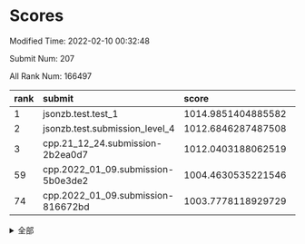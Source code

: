 # Scores

Modified Time: 2022-02-10 00:32:48

Submit Num: 207

All Rank Num: 166497

| rank |               submit               |       score        |       sigma        | pk_num |
| :--- | :--------------------------------- | :----------------- | :----------------- | :----- |
| 1    | jsonzb.test.test_1                 | 1014.9851404885582 | 0.8500524279155783 | 3221   |
| 2    | jsonzb.test.submission_level_4     | 1012.6846287487508 | 0.7896653325812073 | 3216   |
| 3    | cpp.21_12_24.submission-2b2ea0d7   | 1012.0403188062519 | 0.7862288351029442 | 3217   |
| 59   | cpp.2022_01_09.submission-5b0e3de2 | 1004.4630535221546 | 0.7152511921039326 | 3213   |
| 74   | cpp.2022_01_09.submission-816672bd | 1003.7778118929729 | 0.7176967923837914 | 3218   |


<details>
<summary>全部</summary>

| rank |                 submit                 |       score        |       sigma        | pk_num |
| :--- | :------------------------------------- | :----------------- | :----------------- | :----- |
| 1    | jsonzb.test.test_1                     | 1014.9851404885582 | 0.8500524279155783 | 3221   |
| 2    | jsonzb.test.submission_level_4         | 1012.6846287487508 | 0.7896653325812073 | 3216   |
| 3    | cpp.21_12_24.submission-2b2ea0d7       | 1012.0403188062519 | 0.7862288351029442 | 3217   |
| 4    | gobigger.level_3.submission_level_3_36 | 1011.6667827816948 | 0.7743890536668753 | 3216   |
| 5    | gobigger.level_3.submission_level_3_46 | 1011.3423224302637 | 0.7731095269179253 | 3218   |
| 6    | gobigger.level_3.submission_level_3_0  | 1011.1982202825238 | 0.7750158557112585 | 3215   |
| 7    | gobigger.level_3.submission_level_3_19 | 1011.149613970891  | 0.8159121308963583 | 3220   |
| 8    | gobigger.level_3.submission_level_3_7  | 1011.0202307332186 | 0.7932120684005844 | 3219   |
| 9    | gobigger.level_3.submission_level_3_26 | 1010.8936910535798 | 0.7682903341954592 | 3222   |
| 10   | gobigger.level_3.submission_level_3_41 | 1010.8542610084929 | 0.7546619847235783 | 3216   |
| 11   | gobigger.level_3.submission_level_3_31 | 1010.7903326982506 | 0.774589099292441  | 3217   |
| 12   | gobigger.level_3.submission_level_3_24 | 1010.6743262059869 | 0.7617153345733849 | 3217   |
| 13   | gobigger.level_3.submission_level_3_32 | 1010.6678445809441 | 0.7766928822663667 | 3220   |
| 14   | gobigger.level_3.submission_level_3_12 | 1010.5359058687939 | 0.7593341971725682 | 3218   |
| 15   | gobigger.level_3.submission_level_3_42 | 1010.5190465975916 | 0.7770807477217534 | 3216   |
| 16   | gobigger.level_3.submission_level_3_28 | 1010.4664558950293 | 0.7683534020419734 | 3218   |
| 17   | gobigger.level_3.submission_level_3_8  | 1010.4204200425553 | 0.7496899782609922 | 3215   |
| 18   | gobigger.level_3.submission_level_3_39 | 1010.3607279949906 | 0.7745442522736434 | 3220   |
| 19   | gobigger.level_3.submission_level_3_30 | 1010.3481167265116 | 0.7603350539061603 | 3220   |
| 20   | gobigger.level_3.submission_level_3_43 | 1010.3064250111413 | 0.7639529603880385 | 3226   |
| 21   | gobigger.level_3.submission_level_3_2  | 1010.3056898023397 | 0.7508291612609832 | 3213   |
| 22   | gobigger.level_3.submission_level_3_37 | 1010.263720553428  | 0.7620129980262285 | 3218   |
| 23   | gobigger.level_3.submission_level_3_22 | 1010.2433835299823 | 0.76758402988287   | 3219   |
| 24   | gobigger.level_3.submission_level_3_45 | 1010.1633246866169 | 0.7131089819773421 | 3218   |
| 25   | gobigger.level_3.submission_level_3_10 | 1010.1610330672462 | 0.7730052169611045 | 3221   |
| 26   | gobigger.level_3.submission_level_3_1  | 1010.1555490190441 | 0.7553247464170937 | 3223   |
| 27   | gobigger.level_3.submission_level_3_40 | 1010.1149106295411 | 0.7559889164997188 | 3217   |
| 28   | gobigger.level_3.submission_level_3_48 | 1010.0283266110526 | 0.7588367377316517 | 3217   |
| 29   | gobigger.level_3.submission_level_3_15 | 1009.9979620064242 | 0.7638804105188283 | 3215   |
| 30   | gobigger.level_3.submission_level_3_20 | 1009.9793389206568 | 0.7775228956346271 | 3217   |
| 31   | gobigger.level_3.submission_level_3_35 | 1009.9562957020902 | 0.7451611001288179 | 3217   |
| 32   | gobigger.level_3.submission_level_3_29 | 1009.9128760166817 | 0.7664468931015364 | 3220   |
| 33   | gobigger.level_3.submission_level_3_5  | 1009.9115545418748 | 0.7603370730697073 | 3217   |
| 34   | gobigger.level_3.submission_level_3_34 | 1009.885922288028  | 0.755433880963441  | 3219   |
| 35   | gobigger.level_3.submission_level_3_16 | 1009.823790682716  | 0.7846004617330059 | 3213   |
| 36   | gobigger.level_3.submission_level_3_17 | 1009.7194242632752 | 0.7627620791364629 | 3215   |
| 37   | gobigger.level_3.submission_level_3_23 | 1009.6919849200565 | 0.7516162466819554 | 3218   |
| 38   | gobigger.level_3.submission_level_3_25 | 1009.6460987984614 | 0.7603564735067111 | 3214   |
| 39   | gobigger.level_3.submission_level_3_11 | 1009.6407137754308 | 0.757752904960047  | 3215   |
| 40   | gobigger.level_3.submission_level_3_47 | 1009.585522576914  | 0.7292260815331902 | 3215   |
| 41   | gobigger.level_3.submission_level_3_33 | 1009.5409374412313 | 0.7422065551895488 | 3218   |
| 42   | gobigger.level_3.submission_level_3_38 | 1009.5282887413935 | 0.7751598822828756 | 3216   |
| 43   | gobigger.level_3.submission_level_3_6  | 1009.4513079536821 | 0.7578164437325947 | 3214   |
| 44   | gobigger.level_3.submission_level_3_27 | 1009.4247099070982 | 0.7637459778890522 | 3214   |
| 45   | gobigger.level_3.submission_level_3_9  | 1009.3819291428658 | 0.7396612243721093 | 3217   |
| 46   | gobigger.level_3.submission_level_3_21 | 1009.3138337986371 | 0.7511870843099762 | 3216   |
| 47   | gobigger.level_3.submission_level_3_18 | 1009.2639825553132 | 0.7533752157342488 | 3218   |
| 48   | gobigger.level_3.submission_level_3_13 | 1009.2592960009656 | 0.740571876892093  | 3214   |
| 49   | gobigger.level_3.submission_level_3_44 | 1009.208901880842  | 0.7685755049373639 | 3215   |
| 50   | gobigger.level_3.submission_level_3_3  | 1008.9334314784345 | 0.7349196549667337 | 3214   |
| 51   | gobigger.level_3.submission_level_3_14 | 1008.9061349391028 | 0.7572087690814616 | 3221   |
| 52   | gobigger.level_3.submission_level_3_49 | 1008.6090751309296 | 0.7479190503323329 | 3219   |
| 53   | gobigger.level_3.submission_level_3_4  | 1008.5968332509549 | 0.739740419811622  | 3219   |
| 54   | gobigger.level_1.submission_level_1_17 | 1005.1852154038579 | 0.7277822598491335 | 3223   |
| 55   | gobigger.level_1.submission_level_1_1  | 1005.1388406690753 | 0.709334932549416  | 3215   |
| 56   | gobigger.level_1.submission_level_1_31 | 1004.7200365301042 | 0.7283692625821309 | 3220   |
| 57   | gobigger.level_1.submission_level_1_18 | 1004.6294887059944 | 0.7288741269264264 | 3218   |
| 58   | gobigger.level_1.submission_level_1_41 | 1004.4701992089382 | 0.7126491674444215 | 3219   |
| 59   | cpp.2022_01_09.submission-5b0e3de2     | 1004.4630535221546 | 0.7152511921039326 | 3213   |
| 60   | gobigger.level_1.submission_level_1_19 | 1004.4332317360821 | 0.7182207542589265 | 3218   |
| 61   | gobigger.level_1.submission_level_1_48 | 1004.3483460112556 | 0.7199177933747097 | 3218   |
| 62   | gobigger.level_1.submission_level_1_38 | 1004.290548053772  | 0.7140118020802322 | 3218   |
| 63   | gobigger.level_1.submission_level_1_33 | 1004.2802298888491 | 0.7147980420682409 | 3218   |
| 64   | gobigger.level_1.submission_level_1_26 | 1004.2732369273785 | 0.7125386237463737 | 3220   |
| 65   | gobigger.level_1.submission_level_1_7  | 1004.2335674498472 | 0.7225750760730556 | 3218   |
| 66   | gobigger.level_1.submission_level_1_46 | 1004.1999760076958 | 0.7181540207663719 | 3223   |
| 67   | gobigger.level_1.submission_level_1_10 | 1004.1414419085368 | 0.7224291193539621 | 3220   |
| 68   | gobigger.level_1.submission_level_1_49 | 1004.0921035244452 | 0.7211929793609295 | 3221   |
| 69   | gobigger.level_1.submission_level_1_20 | 1004.0400500426749 | 0.7239862699867667 | 3218   |
| 70   | gobigger.level_1.submission_level_1_8  | 1003.868198644642  | 0.7175858144928968 | 3212   |
| 71   | gobigger.level_1.submission_level_1_21 | 1003.8368335190672 | 0.7202880701292693 | 3223   |
| 72   | gobigger.level_1.submission_level_1_4  | 1003.8187008101924 | 0.7301989787637506 | 3214   |
| 73   | gobigger.level_1.submission_level_1_36 | 1003.7986519499638 | 0.717636962716137  | 3218   |
| 74   | cpp.2022_01_09.submission-816672bd     | 1003.7778118929729 | 0.7176967923837914 | 3218   |
| 75   | gobigger.level_1.submission_level_1_28 | 1003.758499973207  | 0.7238444737466234 | 3220   |
| 76   | gobigger.level_1.submission_level_1_39 | 1003.5220292395733 | 0.7284047911807089 | 3218   |
| 77   | gobigger.level_1.submission_level_1_23 | 1003.51971408106   | 0.7143813697925687 | 3221   |
| 78   | gobigger.level_1.submission_level_1_29 | 1003.4132822590395 | 0.7253124190127656 | 3211   |
| 79   | gobigger.level_1.submission_level_1_12 | 1003.4081620895762 | 0.7232473169417312 | 3214   |
| 80   | gobigger.level_1.submission_level_1_6  | 1003.4074714610658 | 0.7255323296210424 | 3216   |
| 81   | gobigger.level_1.submission_level_1_43 | 1003.400077711208  | 0.7229454751539168 | 3217   |
| 82   | gobigger.level_1.submission_level_1_2  | 1003.3791541613533 | 0.7108517707392434 | 3222   |
| 83   | gobigger.level_1.submission_level_1_34 | 1003.2068750561242 | 0.7109530898901083 | 3214   |
| 84   | gobigger.level_1.submission_level_1_30 | 1003.1753118117953 | 0.718295419859954  | 3219   |
| 85   | gobigger.level_1.submission_level_1_24 | 1003.0998667826404 | 0.7124256508647063 | 3219   |
| 86   | gobigger.level_1.submission_level_1_5  | 1003.0476423428474 | 0.7213142383850375 | 3213   |
| 87   | gobigger.level_1.submission_level_1_13 | 1003.0443223138834 | 0.706913830072763  | 3224   |
| 88   | gobigger.level_1.submission_level_1_3  | 1003.0078530431008 | 0.7107420166157353 | 3219   |
| 89   | gobigger.level_1.submission_level_1_40 | 1002.9500999480938 | 0.7211827928305877 | 3216   |
| 90   | gobigger.level_1.submission_level_1_15 | 1002.837223029616  | 0.7143877519139125 | 3214   |
| 91   | gobigger.level_1.submission_level_1_16 | 1002.8233535920562 | 0.7048130322984408 | 3218   |
| 92   | gobigger.level_1.submission_level_1_11 | 1002.8008278775424 | 0.7162467545567021 | 3220   |
| 93   | gobigger.level_1.submission_level_1_32 | 1002.7757237256237 | 0.7055856610288643 | 3217   |
| 94   | gobigger.level_1.submission_level_1_44 | 1002.7553940804123 | 0.7272068410183005 | 3220   |
| 95   | gobigger.level_1.submission_level_1_37 | 1002.5005946790662 | 0.7055764715853645 | 3217   |
| 96   | gobigger.level_1.submission_level_1_14 | 1002.4493087574341 | 0.7135828965740508 | 3217   |
| 97   | gobigger.level_1.submission_level_1_35 | 1002.4121130625878 | 0.7183634196728017 | 3218   |
| 98   | gobigger.level_1.submission_level_1_0  | 1002.3433030390937 | 0.7163405663739516 | 3221   |
| 99   | gobigger.level_1.submission_level_1_25 | 1002.2479678087914 | 0.7108292216591039 | 3217   |
| 100  | gobigger.level_1.submission_level_1_45 | 1002.2016601100497 | 0.708264935567114  | 3218   |
| 101  | gobigger.level_1.submission_level_1_27 | 1002.0891342738763 | 0.7134846557961767 | 3217   |
| 102  | gobigger.level_1.submission_level_1_42 | 1002.0786071259308 | 0.7167236499468722 | 3218   |
| 103  | gobigger.level_1.submission_level_1_9  | 1002.0250437326935 | 0.7085910948898342 | 3221   |
| 104  | gobigger.level_1.submission_level_1_47 | 1001.6412148645991 | 0.7142241087626158 | 3216   |
| 105  | gobigger.level_1.submission_level_1_22 | 1001.4269772059918 | 0.7176808701282416 | 3218   |
| 106  | gobigger.random.submission_random_27   | 997.3808785817924  | 0.7130316071485695 | 3219   |
| 107  | gobigger.random.submission_random_41   | 997.183825989793   | 0.7042435548470113 | 3219   |
| 108  | gobigger.random.submission_random_42   | 997.0313193759453  | 0.7015359443464465 | 3218   |
| 109  | gobigger.random.submission_random_31   | 996.9967747654906  | 0.7165279212667358 | 3216   |
| 110  | gobigger.random.submission_random_8    | 996.8696497206367  | 0.7182830392791751 | 3215   |
| 111  | gobigger.random.submission_random_16   | 996.8641621162085  | 0.7032923894886826 | 3214   |
| 112  | gobigger.random.submission_random_11   | 996.8014747465816  | 0.7210005469227159 | 3213   |
| 113  | gobigger.random.submission_random_29   | 996.3557488220471  | 0.7079911538156941 | 3212   |
| 114  | gobigger.random.submission_random_5    | 996.2677836946151  | 0.7074764468811764 | 3221   |
| 115  | gobigger.random.submission_random_30   | 996.2583771760526  | 0.7048734635768787 | 3218   |
| 116  | gobigger.random.submission_random_0    | 996.2418653515626  | 0.7149901360556291 | 3218   |
| 117  | gobigger.random.submission_random_12   | 996.1947948069705  | 0.7116492050628325 | 3215   |
| 118  | gobigger.random.submission_random_43   | 996.1323995669633  | 0.703382067005863  | 3222   |
| 119  | gobigger.random.submission_random_49   | 996.1109911688397  | 0.7252996966033518 | 3213   |
| 120  | gobigger.random.submission_random_35   | 996.0287671739288  | 0.7234062536085875 | 3217   |
| 121  | gobigger.random.submission_random_21   | 996.0076557646138  | 0.7197108181835803 | 3219   |
| 122  | gobigger.random.submission_random_14   | 995.9822378751188  | 0.6995651955772034 | 3210   |
| 123  | gobigger.random.submission_random_39   | 995.858887220115   | 0.7132382530347778 | 3216   |
| 124  | gobigger.random.submission_random_4    | 995.8369792110893  | 0.7102453807174461 | 3217   |
| 125  | gobigger.random.submission_random_32   | 995.8211815283939  | 0.7115465394719609 | 3220   |
| 126  | gobigger.random.submission_random_38   | 995.7898449925998  | 0.7105018035472753 | 3213   |
| 127  | gobigger.random.submission_random_28   | 995.7739716491114  | 0.7232466218643162 | 3215   |
| 128  | gobigger.random.submission_random_48   | 995.7600284217021  | 0.7138509389651151 | 3217   |
| 129  | gobigger.random.submission_random_37   | 995.7420638103608  | 0.7060704525161233 | 3217   |
| 130  | gobigger.random.submission_random_6    | 995.6790133943628  | 0.7360767061893526 | 3211   |
| 131  | gobigger.random.submission_random_7    | 995.6457577912948  | 0.7141277601787125 | 3213   |
| 132  | gobigger.random.submission_random_33   | 995.6425995052841  | 0.7116073406769866 | 3218   |
| 133  | gobigger.random.submission_random_13   | 995.6378131916792  | 0.7152412648124062 | 3216   |
| 134  | gobigger.random.submission_random_46   | 995.5926299235215  | 0.717034837293497  | 3221   |
| 135  | gobigger.random.submission_random_1    | 995.5770431822546  | 0.7091858329895019 | 3213   |
| 136  | gobigger.random.submission_random_26   | 995.5768359644766  | 0.7089124036606231 | 3221   |
| 137  | gobigger.random.submission_random_23   | 995.569795979124   | 0.7214957652628772 | 3219   |
| 138  | gobigger.random.submission_random_25   | 995.5515281507803  | 0.7152383908446521 | 3217   |
| 139  | gobigger.random.submission_random_40   | 995.5339582207815  | 0.7283514241360074 | 3219   |
| 140  | gobigger.random.submission_random_19   | 995.4658841321625  | 0.7132297230613894 | 3221   |
| 141  | gobigger.random.submission_random_15   | 995.4542639958228  | 0.7077162197949917 | 3222   |
| 142  | gobigger.random.submission_random_24   | 995.4374699962286  | 0.7166838162148268 | 3215   |
| 143  | gobigger.random.submission_random_18   | 995.4118821767767  | 0.7057800477142809 | 3212   |
| 144  | gobigger.random.submission_random_36   | 995.3985987580132  | 0.7081596448761527 | 3219   |
| 145  | gobigger.random.submission_random_34   | 995.3041111706663  | 0.70044531256503   | 3215   |
| 146  | gobigger.random.submission_random_44   | 995.2007899704607  | 0.7153596970093985 | 3216   |
| 147  | gobigger.random.submission_random_10   | 995.2005701023754  | 0.7170336098409402 | 3214   |
| 148  | gobigger.random.submission_random_47   | 995.1845089089776  | 0.7182222717662491 | 3218   |
| 149  | gobigger.random.submission_random_2    | 995.1183861312559  | 0.7073797662963625 | 3217   |
| 150  | gobigger.random.submission_random_20   | 995.0441429111692  | 0.706973454894045  | 3214   |
| 151  | gobigger.random.submission_random_3    | 994.9683039779044  | 0.7204302516017825 | 3221   |
| 152  | gobigger.random.submission_random_9    | 994.8353003249448  | 0.7290120046847478 | 3221   |
| 153  | gobigger.random.submission_random_17   | 994.7307066447391  | 0.7087856422542305 | 3217   |
| 154  | gobigger.random.submission_random_45   | 994.7287909762051  | 0.7209196880468288 | 3215   |
| 155  | gobigger.random.submission_random_22   | 994.6965083102921  | 0.7009580658302086 | 3216   |
| 156  | gobigger.level_2.submission_level_2_15 | 994.2305953009345  | 0.7344933169732032 | 3218   |
| 157  | gobigger.level_2.submission_level_2_0  | 993.8355474480886  | 0.7188263737973044 | 3217   |
| 158  | gobigger.level_2.submission_level_2_48 | 993.5972591866316  | 0.7636912027143521 | 3220   |
| 159  | gobigger.level_2.submission_level_2_12 | 993.0721305472648  | 0.739493175543641  | 3220   |
| 160  | gobigger.level_2.submission_level_2_42 | 992.9542305773398  | 0.741372384569043  | 3219   |
| 161  | gobigger.level_2.submission_level_2_40 | 992.8368332954014  | 0.7288023121332676 | 3223   |
| 162  | gobigger.level_2.submission_level_2_31 | 992.8284458651232  | 0.7376500882445314 | 3220   |
| 163  | gobigger.level_2.submission_level_2_14 | 992.6883082013896  | 0.7388828877261815 | 3215   |
| 164  | gobigger.level_2.submission_level_2_25 | 992.674712927352   | 0.747869567949521  | 3217   |
| 165  | gobigger.level_2.submission_level_2_22 | 992.6597002237273  | 0.7229825345433202 | 3215   |
| 166  | gobigger.level_2.submission_level_2_41 | 992.5910935483743  | 0.7590743454355237 | 3222   |
| 167  | gobigger.level_2.submission_level_2_13 | 992.583237423315   | 0.7529153651807654 | 3219   |
| 168  | gobigger.level_2.submission_level_2_4  | 992.5316424652636  | 0.7440137816985114 | 3217   |
| 169  | gobigger.level_2.submission_level_2_37 | 992.4899129425756  | 0.747169139705902  | 3218   |
| 170  | gobigger.level_2.submission_level_2_32 | 992.4363085667803  | 0.7396487929551485 | 3221   |
| 171  | gobigger.level_2.submission_level_2_45 | 992.3537791028153  | 0.7522152547323877 | 3214   |
| 172  | gobigger.level_2.submission_level_2_30 | 992.3449021571491  | 0.7428071930081644 | 3217   |
| 173  | gobigger.level_2.submission_level_2_7  | 992.1716356557463  | 0.744337364456     | 3217   |
| 174  | gobigger.level_2.submission_level_2_17 | 992.1646341753652  | 0.7390431097868945 | 3212   |
| 175  | gobigger.level_2.submission_level_2_19 | 992.0743626503272  | 0.7483106593221015 | 3219   |
| 176  | gobigger.level_2.submission_level_2_47 | 992.0387121580764  | 0.7381026915234135 | 3219   |
| 177  | gobigger.level_2.submission_level_2_26 | 992.0369005116078  | 0.735887369035441  | 3216   |
| 178  | gobigger.level_2.submission_level_2_18 | 992.0251997770205  | 0.7448204365926421 | 3218   |
| 179  | gobigger.level_2.submission_level_2_38 | 992.0222492220213  | 0.7488377594605143 | 3219   |
| 180  | gobigger.level_2.submission_level_2_36 | 992.0054008086943  | 0.7430258380061909 | 3220   |
| 181  | gobigger.level_2.submission_level_2_29 | 992.0005132188332  | 0.7574084566090028 | 3218   |
| 182  | gobigger.level_2.submission_level_2_46 | 991.9086442987109  | 0.7515198836047622 | 3218   |
| 183  | gobigger.level_2.submission_level_2_5  | 991.8938094733234  | 0.7536950491240376 | 3218   |
| 184  | gobigger.level_2.submission_level_2_6  | 991.8866635094864  | 0.7590984926745602 | 3214   |
| 185  | gobigger.level_2.submission_level_2_27 | 991.8028125204211  | 0.765456326043119  | 3220   |
| 186  | gobigger.level_2.submission_level_2_20 | 991.713032156488   | 0.7396056007471424 | 3218   |
| 187  | gobigger.level_2.submission_level_2_11 | 991.6918641157461  | 0.7495656152434585 | 3214   |
| 188  | gobigger.level_2.submission_level_2_9  | 991.6770329238492  | 0.739555304930318  | 3218   |
| 189  | gobigger.level_2.submission_level_2_21 | 991.6269569261841  | 0.7697728675756623 | 3215   |
| 190  | gobigger.level_2.submission_level_2_2  | 991.5965914590527  | 0.7484286177837415 | 3220   |
| 191  | gobigger.level_2.submission_level_2_1  | 991.5458441398324  | 0.7576649132360315 | 3215   |
| 192  | gobigger.level_2.submission_level_2_10 | 991.5253248034755  | 0.7759013767310156 | 3215   |
| 193  | gobigger.level_2.submission_level_2_28 | 991.4329832268465  | 0.7589519560253419 | 3217   |
| 194  | gobigger.level_2.submission_level_2_33 | 991.4117027721073  | 0.740849276013333  | 3219   |
| 195  | gobigger.level_2.submission_level_2_34 | 991.3590326162798  | 0.7468760337215351 | 3215   |
| 196  | gobigger.level_2.submission_level_2_39 | 991.3580518781301  | 0.7441782860392319 | 3219   |
| 197  | gobigger.level_2.submission_level_2_44 | 991.2243284663793  | 0.7809780756781399 | 3220   |
| 198  | gobigger.level_2.submission_level_2_8  | 991.092831834855   | 0.762367218519725  | 3218   |
| 199  | gobigger.level_2.submission_level_2_35 | 991.0575919021638  | 0.7651091802451588 | 3216   |
| 200  | gobigger.level_2.submission_level_2_23 | 991.0194764535142  | 0.7481427209472716 | 3216   |
| 201  | gobigger.level_2.submission_level_2_43 | 991.0156273911155  | 0.7658024813461787 | 3213   |
| 202  | gobigger.level_2.submission_level_2_3  | 990.9228470833837  | 0.7593934948685309 | 3208   |
| 203  | gobigger.level_2.submission_level_2_24 | 990.5419655795366  | 0.7715200470864    | 3216   |
| 204  | gobigger.level_2.submission_level_2_49 | 990.5067859791691  | 0.7783270963605884 | 3217   |
| 205  | gobigger.level_2.submission_level_2_16 | 990.1053957828144  | 0.7714156029241951 | 3217   |
| 206  | gobigger.none.submission_none_1        | 978.7497865150749  | 1.227261792649234  | 3218   |
| 207  | gobigger.none.submission_none_0        | 977.9495586853473  | 1.2264946728814714 | 3214   |

</details>
